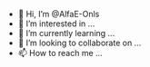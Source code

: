 - 👋 Hi, I’m @AlfaE-Onls
- 👀 I’m interested in ...
- 🌱 I’m currently learning ...
- 💞️ I’m looking to collaborate on ...
- 📫 How to reach me ...

<!---
AlfaE-Onls/AlfaE-Onls is a ✨ special ✨ repository because its `README.md` (this file) appears on your GitHub profile.
You can click the Preview link to take a look at your changes.
--->
